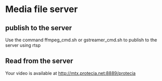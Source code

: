 # Media file server

## publish to the server
Use the command ffmpeg_cmd.sh or gstreamer_cmd.sh to publish to the server using rtsp

## Read from the server
Your video is available at http://mtx.protecia.net:8889/protecia
